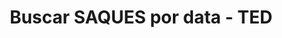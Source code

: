 ---
title: Buscar SAQUES por data - TED
api:
  file: readme-hml-corebank.json
  operationId: get_v1-operations-status-agency-account-date-type
hidden: false
---